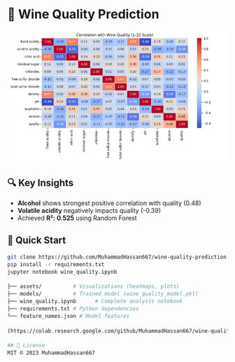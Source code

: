 # 🍷 Wine Quality Prediction  
![Correlation Heatmap](assets/correlation_heatmap.png)  

## 🔍 Key Insights  
- **Alcohol** shows strongest positive correlation with quality (0.48)  
- **Volatile acidity** negatively impacts quality (-0.39)  
- Achieved **R²: 0.525** using Random Forest  

## 🚀 Quick Start  
```bash
git clone https://github.com/MuhammadHassan667/wine-quality-prediction.git
pip install -r requirements.txt
jupyter notebook wine_quality.ipynb

├── assets/          # Visualizations (heatmaps, plots)
├── models/          # Trained model (wine_quality_model.pkl)
├── wine_quality.ipynb      # Complete analysis notebook
├── requirements.txt # Python dependencies
└── feature_names.json # Model features

(https://colab.research.google.com/github/MuhammadHassan667/wine-quality-prediction/blob/main/wine_quality.ipynb)

## 📜 License
MIT © 2023 MuhammadHassan667
